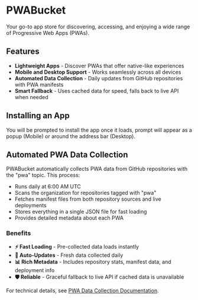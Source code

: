 # PWABucket

Your go-to app store for discovering, accessing, and enjoying a wide range of Progressive Web Apps (PWAs).

## Features

- **Lightweight Apps** - Discover PWAs that offer native-like experiences
- **Mobile and Desktop Support** - Works seamlessly across all devices
- **Automated Data Collection** - Daily updates from GitHub repositories with PWA manifests
- **Smart Fallback** - Uses cached data for speed, falls back to live API when needed

## Installing an App

You will be prompted to install the app once it loads, prompt will appear as a popup (Mobile) or around the address bar (Desktop).

## Automated PWA Data Collection

PWABucket automatically collects PWA data from GitHub repositories with the "pwa" topic. This process:

- Runs daily at 6:00 AM UTC
- Scans the organization for repositories tagged with "pwa"
- Fetches manifest files from both repository sources and live deployments
- Stores everything in a single JSON file for fast loading
- Provides detailed metadata about each PWA

### Benefits

- **⚡ Fast Loading** - Pre-collected data loads instantly
- **🔄 Auto-Updates** - Fresh data collected daily
- **📊 Rich Metadata** - Includes repository stats, manifest data, and deployment info
- **🛡️ Reliable** - Graceful fallback to live API if cached data is unavailable

For technical details, see [PWA Data Collection Documentation](./docs/PWA-DATA-COLLECTION.md).